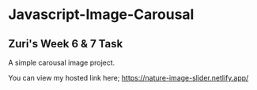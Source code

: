 # Javascript-Image-Carousal
## Zuri's Week 6 & 7 Task

A simple carousal image project.

You can view my hosted link here; 
https://nature-image-slider.netlify.app/
